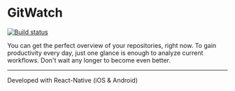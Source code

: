 # GitWatch

[![Build status](https://build.appcenter.ms/v0.1/apps/70a0da10-18ba-4a40-92b3-db2e789956d9/branches/master/badge)](https://appcenter.ms)

You can get the perfect overview of your repositories, right now. To gain productivity every day, just one glance is enough to analyze current workflows. Don't wait any longer to become even better.

---

Developed with React-Native (iOS & Android)
